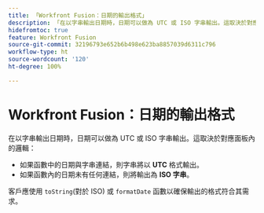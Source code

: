 ```yaml
---
title: 「Workfront Fusion：日期的輸出格式」
description: 「在以字串輸出日期時，日期可以做為 UTC 或 ISO 字串輸出。這取決於對應面板內的邏輯。」
hidefromtoc: true
feature: Workfront Fusion
source-git-commit: 32196793e652b6b498e623ba8857039d6311c796
workflow-type: ht
source-wordcount: '120'
ht-degree: 100%

---
```



# Workfront Fusion：日期的輸出格式

在以字串輸出日期時，日期可以做為 UTC 或 ISO 字串輸出。這取決於對應面板內的邏輯：

* 如果函數中的日期與字串連結，則字串將以 **UTC** 格式輸出。
* 如果函數內的日期未有任何連結，則將輸出為 **ISO 字串**。

客戶應使用 `toString`(對於 ISO) 或 `formatDate` 函數以確保輸出的格式符合其需求。
